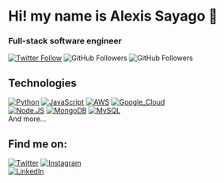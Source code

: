 # Hi! my name is Alexis Sayago 👋
### Full-stack software engineer

[![Twitter Follow](https://img.shields.io/twitter/follow/asaygom?style=social)](https://twitter.com/asaygom)
![GitHub Followers](https://img.shields.io/github/followers/asaygom?style=social)
![GitHub Followers](https://img.shields.io/github/stars/asaygom?style=social)

## Technologies
[![Python](https://img.shields.io/badge/Python-yellow?style=for-the-badge&logo=python&logoColor=white&labelColor=101010)]()
[![JavaScript](https://img.shields.io/badge/JavaScript-F7DF1E?style=for-the-badge&logo=javascript&logoColor=white&labelColor=101010)]()
[![AWS](https://img.shields.io/badge/AWS-232F3E?style=for-the-badge&logo=amazon-aws&logoColor=white&labelColor=101010)]()
[![Google_Cloud](https://img.shields.io/badge/Google_Cloud-4285F4?style=for-the-badge&logo=googlecloud&logoColor=white&labelColor=101010)]()
</br>
[![Node.JS](https://img.shields.io/badge/Node.JS-339933?style=for-the-badge&logo=node.js&logoColor=white&labelColor=101010)]()
[![MongoDB](https://img.shields.io/badge/MongoDB-47A248?style=for-the-badge&logo=mongodb&logoColor=white&labelColor=101010)]()
[![MySQL](https://img.shields.io/badge/MySQL-4479A1?style=for-the-badge&logo=mysql&logoColor=white&labelColor=101010)]()
</br>
And more...

## Find me on:
[![Twitter](https://img.shields.io/badge/Twitter-@asaygom-1DA1F2?style=for-the-badge&logo=twitter&logoColor=white&labelColor=101010)](https://twitter.com/asaygom)
[![Instagram](https://img.shields.io/badge/Instagram-@asaygom-E4405F?style=for-the-badge&logo=instagram&logoColor=white&labelColor=101010)](https://instagram.com/asaygom)
</br>
[![LinkedIn](https://img.shields.io/badge/LinkedIn-Aleis_Sayago-0077B5?style=for-the-badge&logo=linkedin&logoColor=white&labelColor=101010)](https://www.linkedin.com/in/asaygom)
